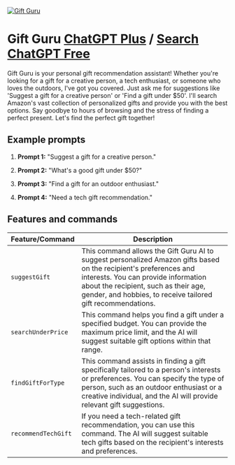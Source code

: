 
[![Gift Guru](https://files.oaiusercontent.com/file-4h4jGCFgT4CuiWUFjglBeFta?se=2123-10-18T02%3A43%3A29Z&sp=r&sv=2021-08-06&sr=b&rscc=max-age%3D31536000%2C%20immutable&rscd=attachment%3B%20filename%3Dfa623ca2-fb93-45b0-88c4-954889e86a71.png&sig=uPEJ/OhaCl/HdZezZ3PBoUL1OwKdbPcQhzFajJfue7w%3D)](https://chat.openai.com/g/g-8DvUAUkvf-gift-guru)

# Gift Guru [ChatGPT Plus](https://chat.openai.com/g/g-8DvUAUkvf-gift-guru) / [Search ChatGPT Free](https://gptcall.net/index.html#/?search=Gift%20Guru)

Gift Guru is your personal gift recommendation assistant! Whether you're looking for a gift for a creative person, a tech enthusiast, or someone who loves the outdoors, I've got you covered. Just ask me for suggestions like 'Suggest a gift for a creative person' or 'Find a gift under $50'. I'll search Amazon's vast collection of personalized gifts and provide you with the best options. Say goodbye to hours of browsing and the stress of finding a perfect present. Let's find the perfect gift together!

## Example prompts

1. **Prompt 1:** "Suggest a gift for a creative person."

2. **Prompt 2:** "What's a good gift under $50?"

3. **Prompt 3:** "Find a gift for an outdoor enthusiast."

4. **Prompt 4:** "Need a tech gift recommendation."


## Features and commands

| Feature/Command | Description |
| --- | --- |
| `suggestGift` | This command allows the Gift Guru AI to suggest personalized Amazon gifts based on the recipient's preferences and interests. You can provide information about the recipient, such as their age, gender, and hobbies, to receive tailored gift recommendations. |
| `searchUnderPrice` | This command helps you find a gift under a specified budget. You can provide the maximum price limit, and the AI will suggest suitable gift options within that range. |
| `findGiftForType` | This command assists in finding a gift specifically tailored to a person's interests or preferences. You can specify the type of person, such as an outdoor enthusiast or a creative individual, and the AI will provide relevant gift suggestions. |
| `recommendTechGift` | If you need a tech-related gift recommendation, you can use this command. The AI will suggest suitable tech gifts based on the recipient's interests and preferences. |


